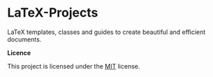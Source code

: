 # LaTeX-Projects
LaTeX templates, classes and guides to create beautiful and efficient documents.


**Licence**

This project is licensed under the [MIT](https://opensource.org/licenses/MIT) license.
